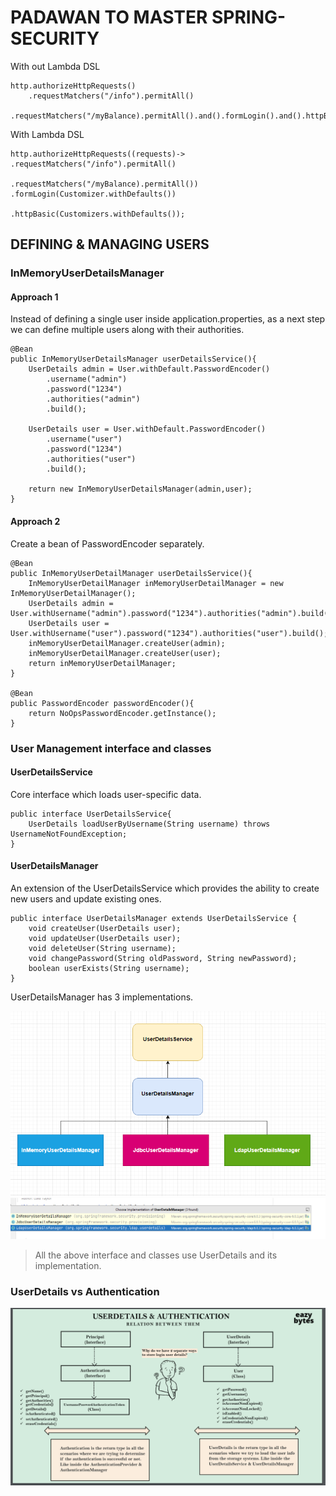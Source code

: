 # PADAWAN TO MASTER SPRING-SECURITY


With out Lambda DSL

    http.authorizeHttpRequests()
        .requestMatchers("/info").permitAll()
        .requestMatchers("/myBalance).permitAll().and().formLogin().and().httpBasic();

With Lambda DSL

    http.authorizeHttpRequests((requests)-> .requestMatchers("/info").permitAll()
                                            .requestMatchers("/myBalance).permitAll())  .formLogin(Customizer.withDefaults())
                                                                                        .httpBasic(Customizers.withDefaults());

## DEFINING & MANAGING USERS

### InMemoryUserDetailsManager
####  Approach 1
Instead of defining a single user inside application.properties, as a next step we can define multiple users along with their authorities.

    @Bean
    public InMemoryUserDetailsManager userDetailsService(){
        UserDetails admin = User.withDefault.PasswordEncoder()
            .username("admin")
            .password("1234")
            .authorities("admin")
            .build();
    
        UserDetails user = User.withDefault.PasswordEncoder()
            .username("user")
            .password("1234")
            .authorities("user")
            .build();

        return new InMemoryUserDetailsManager(admin,user);
    }


#### Approach 2
Create a bean of PasswordEncoder separately.

    @Bean
    public InMemoryUserDetailManager userDetailsService(){
        InMemoryUserDetailManager inMemoryUserDetailManager = new InMemoryUserDetailManager();
        UserDetails admin = User.withUsername("admin").password("1234").authorities("admin").build();
        UserDetails user = User.withUsername("user").password("1234").authorities("user").build();
        inMemoryUserDetailManager.createUser(admin);
        inMemoryUserDetailManager.createUser(user);
        return inMemoryUserDetailManager;
    }

    @Bean
    public PasswordEncoder passwordEncoder(){
        return NoOpsPasswordEncoder.getInstance();
    }

### User Management interface and classes
#### UserDetailsService
Core interface which loads user-specific data.

    public interface UserDetailsService{
        UserDetails loadUserByUsername(String username) throws UsernameNotFoundException;
    }
#### UserDetailsManager
An extension of the UserDetailsService which provides the ability to create new users and update existing ones.

    public interface UserDetailsManager extends UserDetailsService {
	    void createUser(UserDetails user);
	    void updateUser(UserDetails user);
	    void deleteUser(String username);
	    void changePassword(String oldPassword, String newPassword);
	    boolean userExists(String username);
    }
UserDetailsManager has 3 implementations.
<div align="center">
<img src="img_1.png">
<img src="img.png">
</div>

> All the above interface and classes use UserDetails and its implementation.


### UserDetails vs Authentication
<div align="center">
<img src="img_2.png"/>
</div>

